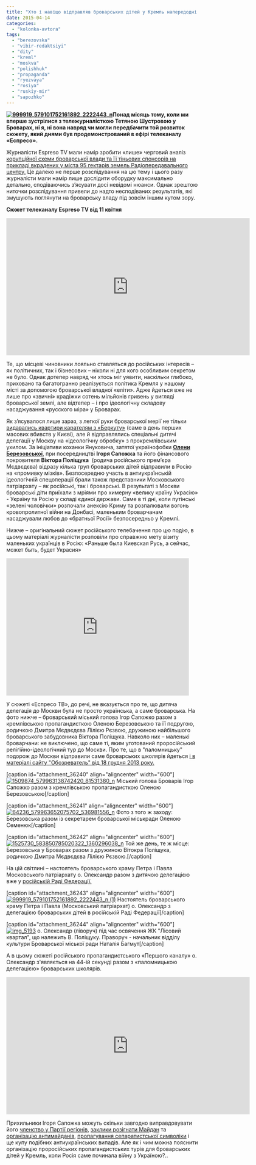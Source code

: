 ```yaml
---
title: "Хто і навіщо відправляв броварських дітей у Кремль напередодні війни з Росією? - ВІДЕОСЮЖЕТ"
date: 2015-04-14
categories: 
  - "kolonka-avtora"
tags: 
  - "berezovska"
  - "vibir-redaktsiyi"
  - "dity"
  - "kreml"
  - "moskva"
  - "polishhuk"
  - "propaganda"
  - "ryezvaya"
  - "rosiya"
  - "ruskiy-mir"
  - "sapozhko"
---
```


**[![999919_579101752161892_2222443_n](https://mpz.brovary.org/wp-content/uploads/2015/04/999919_579101752161892_2222443_n.jpg)](https://mpz.brovary.org/wp-content/uploads/2015/04/999919_579101752161892_2222443_n.jpg)Понад місяць тому, коли ми вперше зустрілися з тележурналісткою Тетяною Шустровою у Броварах, ні я, ні вона навряд чи могли передбачити той розвиток сюжету, який днями був продемонстрований в ефірі телеканалу «Еспресо».**

Журналісти Espreso TV мали намір зробити «лише» черговий аналіз [корупційної схеми броварської влади та її тіньових спонсорів на прикладі вкрадених у міста 95 гектарів земель Радіопередавального центру.](https://mpz.brovary.org/brovari-proti-gulivera-bitva-za-misto-na-poli-boyu-ploshheyu-95-gektariv/) Це далеко не перше розслідування на цю тему і цього разу журналісти мали намір лише дослідити оборудку максимально детально, сподіваючись з’ясувати досі невідомі нюанси. Однак зрештою ниточки розслідування привели до надто несподіваних результатів, які змушують поглянути на броварську владу під зовсім іншим кутом зору.

**Сюжет телеканалу Espreso TV від 11 квітня**

<iframe src="https://www.youtube.com/embed/15maqSTnRnY" width="640" height="360" frameborder="0" allowfullscreen="allowfullscreen"></iframe>

Те, що місцеві чиновники лояльно ставляться до російських інтересів – як політичних, так і бізнесових – ніколи ні для кого особливим секретом не було. Однак дотепер навряд чи хтось міг уявити, наскільки глибоко, приховано та багатогранно реалізується політика Кремля у нашому місті за допомогою броварської владної «еліти». Адже йдеться вже не лише про «звичні» крадіжки сотень мільйонів гривень у вигляді броварської землі, але відтепер – і про ідеологічну складову насаджування «русского міра» у Броварах.

Як з’ясувалося лише зараз, з легкої руки броварської мерії не тільки [видавались квартири карателям з «Беркуту»](https://mpz.brovary.org/v-den-shturmu-maydanu-sapozhko-vidav-berkutu-novi-kvartiri/) (саме в день перших масових вбивств у Києві), але й відправлялись спеціальні дитячі делегації у Москву на «ідеологічну обробку» з прокремлівським ухилом. За ініціативи коханки Януковича, затятої українофобки [**Олени Березовської**](https://www.facebook.com/alena.berezovskaya.9?fref=ts), при посередництві **Ігоря Сапожка** та його фінансового покровителя **Віктора Поліщука**  (родича російського прем’єра Мєдвєдєва) відразу кілька груп броварських дітей відправили в Росію на «промивку мізків». Безпосередню участь в антиукраїнській ідеологічній спецоперації брали також представники Московського патріархату – як російські, так і броварські. В результаті з Москви броварські діти приїхали з мріями про химерну «велику країну Украсію» - Україну та Росію у складі єдиної держави. Саме в ті дні, коли путінські «зелені чоловічки» розпочали анексію Криму та розпалювали вогонь кровопролитної війни на Донбасі, маленьким броварчанам насаджували любов до «братньої Росії» безпосередньо у Кремлі.

Нижче – оригінальний сюжет російського телебачення про цю подію, в цьому матеріалі журналісти розповіли про справжню мету візиту маленьких українців в Росію: «Раньше была Киевская Русь, а сейчас, может быть, будет Украсия»

<iframe src="https://www.youtube.com/embed/d59LVnsdv9w" width="480" height="360" frameborder="0" allowfullscreen="allowfullscreen"></iframe>

У сюжеті «Еспресо ТВ», до речі, не вказується про те, що дитяча делегація до Москви була не просто українська, а саме броварська. На фото нижче – броварський міський голова Ігор Сапожко разом з кремлівською пропагандисткою Оленою Березовською та її подругою, родичкою Дмитра Мєдвєдєва Лілією Рєзвою, дружиною найбільшого броварського забудовника Віктора Поліщука. Навколо них – маленькі броварчани: не виключено, що саме ті, яким уготований проросійський релігійно-ідеологічний тур до Москви. Про те, що в "паломницьку" подорож до Москви відправили саме броварських школярів йдеться [і в матеріалі сайту "Обозреватель" від 18 грудня 2013 року.](http://life.obozrevatel.com/boiling/52108-ukrainskie-shkolniki-posetili-moskovskie-hramyi.htm) 

\[caption id="attachment\_36240" align="aligncenter" width="600"\][![1509874_579963138742420_81531380_n](https://mpz.brovary.org/wp-content/uploads/2015/04/1509874_579963138742420_81531380_n.jpg)](https://mpz.brovary.org/wp-content/uploads/2015/04/1509874_579963138742420_81531380_n.jpg) Міський голова Броварів Ігор Сапожко разом з кремлівською пропагандисткою Оленою Березовською\[/caption\]

\[caption id="attachment\_36241" align="aligncenter" width="600"\][![64236_579963652075702_536981556_n](https://mpz.brovary.org/wp-content/uploads/2015/04/64236_579963652075702_536981556_n.jpg)](https://mpz.brovary.org/wp-content/uploads/2015/04/64236_579963652075702_536981556_n.jpg) Фото з того ж заходу: Березовська разом із секретарем броварської міськради Оленою Семенюк\[/caption\]

\[caption id="attachment\_36242" align="aligncenter" width="600"\][![1525730_583850785020322_1360296038_n](https://mpz.brovary.org/wp-content/uploads/2015/04/1525730_583850785020322_1360296038_n.jpg)](https://mpz.brovary.org/wp-content/uploads/2015/04/1525730_583850785020322_1360296038_n.jpg) Той же день, те ж місце: Березовська у Броварах разом з дружиною Вітокра Поліщука, родичкою Дмитра Мєдвєдєва Лілією Рєзвою.\[/caption\]

На цій світлині – настоятель броварського храму Петра і Павла Московського патріархату о. Олександр разом з дитячою делегацією вже у [російській Раді Федерації.](https://www.facebook.com/pravua/photos/a.579100118828722.1073741832.575518339186900/579101752161892/?type=1&permPage=1)

\[caption id="attachment\_36243" align="aligncenter" width="600"\][![999919_579101752161892_2222443_n (1)](https://mpz.brovary.org/wp-content/uploads/2015/04/999919_579101752161892_2222443_n-1.jpg)](https://mpz.brovary.org/wp-content/uploads/2015/04/999919_579101752161892_2222443_n-1.jpg) Настоятель броварського храму Петра і Павла (Московський патріархат) о. Олександр з делегацією броварських дітей в російській Раді Федерації\[/caption\]

\[caption id="attachment\_36244" align="aligncenter" width="600"\][![img_5193](https://mpz.brovary.org/wp-content/uploads/2015/04/img_5193.jpg)](https://mpz.brovary.org/wp-content/uploads/2015/04/img_5193.jpg) о. Олександр (ліворуч) під час освячення ЖК "Лісовий квартал", що належить В. Поліщуку. Праворуч - начальник відділу культури Броварської міської ради Наталія Багмут\[/caption\]

А в цьому сюжеті російського пропагандистського «Першого каналу» о. Олександр з'являється на 44-ій секунді разом з «паломницькою делегацією» броварських школярів.

<iframe src="https://www.youtube.com/embed/8J1yU3Mvc64" width="640" height="360" frameborder="0" allowfullscreen="allowfullscreen"></iframe>

Прихильники Ігоря Сапожка можуть скільки завгодно виправдовувати його [членство у Партії регіонів](http://uk.wikipedia.org/wiki/%D0%A1%D0%B0%D0%BF%D0%BE%D0%B6%D0%BA%D0%BE_%D0%86%D0%B3%D0%BE%D1%80_%D0%92%D0%B0%D1%81%D0%B8%D0%BB%D1%8C%D0%BE%D0%B2%D0%B8%D1%87), [заклики розігнати Майдан](https://www.youtube.com/watch?v=Hd6hpn5BZhQ) та [організацію антимайданів](https://www.youtube.com/watch?v=RkWlS6urIQA), [пропагування сепаратистської символіки](https://mpz.brovary.org/brovarska-vlada-piarit-separatistsku-simvoliku/) і ще купу подібних антиукраїнських випадів. Але як і чим можна пояснити організацію проросійських пропагандистських турів для броварських дітей у Кремль, коли Росія саме починала війну з Україною?..
